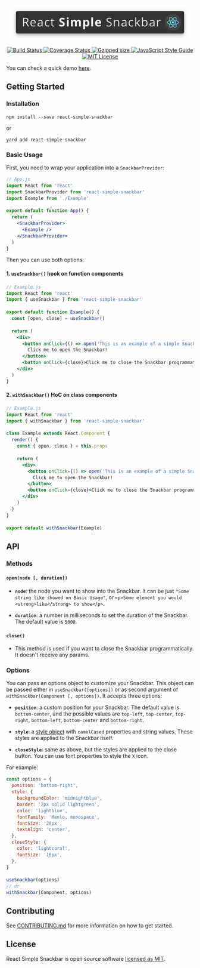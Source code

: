 <p align="center">
  <img src="./Logo.png" alt="React Simple Snackbar Logo">
</p>

<p align="center">
  <a
    href="https://travis-ci.org/evandromacedo/react-simple-snackbar"
    title="Build Status"
    target="blank"
  >
    <img
      src="https://travis-ci.org/evandromacedo/react-simple-snackbar.svg?branch=master"
      alt="Build Status"
    />
  </a>
  <a
    href="https://coveralls.io/github/evandromacedo/react-simple-snackbar?branch=master"
    title="Coverage Status"
    target="blank"
  >
    <img
      src="https://coveralls.io/repos/github/evandromacedo/react-simple-snackbar/badge.svg?branch=master"
      alt="Coverage Status"
    />
  </a>
  <a href="#" title="Gzipped size">
    <img
      src="https://img.badgesize.io/evandromacedo/react-simple-snackbar/master/dist/index.js.svg?compression=gzip"
      alt="Gzipped size"
    />
  </a>
  <a href="https://standardjs.com" title="JavaScript Style Guide" target="blank">
    <img
      src="https://img.shields.io/badge/code_style-standard-brightgreen.svg"
      alt="JavaScript Style Guide"
    />
  </a>
  <a
    href="https://github.com/evandromacedo/react-simple-snackbar/blob/master/LICENSE.md"
    title="MIT License"
    target="blank"
  >
    <img
      src="https://img.shields.io/npm/l/@testing-library/react-hooks.svg"
      alt="MIT License"
    />
  </a>
</p>

You can check a quick demo [here](https://link).

## Getting Started

### Installation

```
npm install --save react-simple-snackbar
```

or

```
yard add react-simple-snackbar
```

### Basic Usage

First, you need to wrap your application into a `SnackbarProvider`:

```jsx
// App.js
import React from 'react'
import SnackbarProvider from 'react-simple-snackbar'
import Example from './Example'

export default function App() {
  return (
    <SnackbarProvider>
      <Example />
    </SnackbarProvider>
  )
}
```

Then you can use both options:

#### 1. `useSnackbar()` hook on function components

```jsx
// Example.js
import React from 'react'
import { useSnackbar } from 'react-simple-snackbar'

export default function Example() {
  const [open, close] = useSnackbar()

  return (
    <div>
      <button onClick={() => open('This is an example of a simple Snackbar.')}>
        Click me to open the Snackbar!
      </button>
      <button onClick={close}>Click me to close the Snackbar programmatically.</button>
    </div>
  )
}
```

#### 2. `withSnackbar()` HoC on class components

```jsx
// Example.js
import React from 'react'
import { withSnackbar } from 'react-simple-snackbar'

class Example extends React.Component {
  render() {
    const { open, close } = this.props

    return (
      <div>
        <button onClick={() => open('This is an example of a simple Snackbar.')}>
          Click me to open the Snackbar!
        </button>
        <button onClick={close}>Click me to close the Snackbar programmatically.</button>
      </div>
    )
  }
}

export default withSnackbar(Example)
```

## API

### Methods

#### `open(node [, duration])`

- **`node`**: the node you want to show into the Snackbar. It can be just `"Some string like showed on Basic Usage"`, or `<p>Some element you would <strong>like</strong> to show</p>`.

- **`duration`**: a number in milliseconds to set the duration of the Snackbar. The default value is `5000`.

#### `close()`

- This method is used if you want to close the Snackbar programmatically. It doesn't receive any params.

### Options

You can pass an options object to customize your Snackbar. This object can be passed either in `useSnackbar([options])` or as second argument of `withSnackbar(Component [, options])`. It accepts three options:

- **`position`**: a custom position for your Snackbar. The default value is `bottom-center`, and the possible values are `top-left`, `top-center`, `top-right`, `bottom-left`, `bottom-center` and `bottom-right`.

- **`style`**: a [style object](https://reactjs.org/docs/dom-elements.html#style) with `camelCased` properties and string values. These styles are applied to the Snackbar itself.

- **`closeStyle`**: same as above, but the styles are applied to the close button. You can use font properties to style the `X` icon.

For example:

```jsx noLines
const options = {
  position: 'bottom-right',
  style: {
    backgroundColor: 'midnightblue',
    border: '2px solid lightgreen',
    color: 'lightblue',
    fontFamily: 'Menlo, monospace',
    fontSize: '20px',
    textAlign: 'center',
  },
  closeStyle: {
    color: 'lightcoral',
    fontSize: '16px',
  },
}

useSnackbar(options)
// or
withSnackbar(Component, options)
```

## Contributing

See [CONTRIBUTING.md](https://github.com/evandromacedo/react-simple-snackbar/blob/master/CONTRIBUTING.md) for more information on how to get started.

## License

React Simple Snackbar is open source software [licensed as MIT](https://github.com/evandromacedo/react-simple-snackbar/blob/master/LICENSE.md).

<!-- _Add size, gzipped size, and npm version afterwards. Use [these](https://github.com/ngryman/badge-size) for size._

It's meant to be a REALLY simple Snackbar. -->

